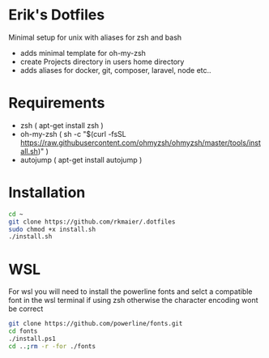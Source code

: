 # Erik's Dotfiles

Minimal setup for unix with aliases for zsh and bash 
 - adds minimal template for oh-my-zsh
 - create Projects directory in users home directory
 - adds aliases for docker, git, composer, laravel, node etc..

# Requirements 

 - zsh  ( apt-get install zsh )
 - oh-my-zsh ( sh -c "$(curl -fsSL https://raw.githubusercontent.com/ohmyzsh/ohmyzsh/master/tools/install.sh)" )
 - autojump ( apt-get install autojump )

# Installation

``` bash
cd ~
git clone https://github.com/rkmaier/.dotfiles
sudo chmod +x install.sh 
./install.sh
```

# WSL 

For wsl you will need to install the powerline fonts and selct a compatible font in the wsl terminal if using zsh otherwise the  character encoding wont be correct

``` bash
git clone https://github.com/powerline/fonts.git
cd fonts
./install.ps1
cd ..;rm -r -for ./fonts
```
